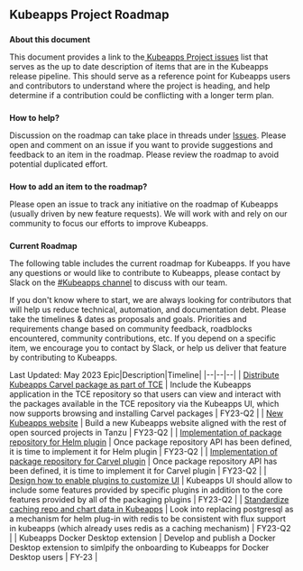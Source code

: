 ## **Kubeapps Project Roadmap**

###

**About this document**

This document provides a link to the[ Kubeapps Project issues](https://github.com/vmware-tanzu/kubeapps/issues) list that serves as the up to date description of items that are in the Kubeapps release pipeline. This should serve as a reference point for Kubeapps users and contributors to understand where the project is heading, and help determine if a contribution could be conflicting with a longer term plan.

###

**How to help?**

Discussion on the roadmap can take place in threads under [Issues](https://github.com/vmware-tanzu/kubeapps/issues). Please open and comment on an issue if you want to provide suggestions and feedback to an item in the roadmap. Please review the roadmap to avoid potential duplicated effort.

###

**How to add an item to the roadmap?**

Please open an issue to track any initiative on the roadmap of Kubeapps (usually driven by new feature requests). We will work with and rely on our community to focus our efforts to improve Kubeapps.

###

**Current Roadmap**

The following table includes the current roadmap for Kubeapps. If you have any questions or would like to contribute to Kubeapps, please contact by Slack on the [#Kubeapps channel](https://kubernetes.slack.com/messages/kubeapps) to discuss with our team.

If you don't know where to start, we are always looking for contributors that will help us reduce technical, automation, and documentation debt. Please take the timelines & dates as proposals and goals. Priorities and requirements change based on community feedback, roadblocks encountered, community contributions, etc. If you depend on a specific item, we encourage you to contact by Slack, or help us deliver that feature by contributing to Kubeapps.

Last Updated: May 2023
Epic|Description|Timeline|
|--|--|--|
| [Distribute Kubeapps Carvel package as part of TCE](https://github.com/vmware-tanzu/kubeapps/milestone/40) | Include the Kubeapps application in the TCE repository so that users can view and interact with the packages available in the TCE repository via the Kubeapps UI, which now supports browsing and installing Carvel packages | FY23-Q2 |
| [New Kubeapps website](https://github.com/vmware-tanzu/kubeapps/milestone/37) | Build a new Kubeapps website aligned with the rest of open sourced projects in Tanzu | FY23-Q2 |
| [Implementation of package repository for Helm plugin](https://github.com/vmware-tanzu/kubeapps/milestone/42) | Once package repository API has been defined, it is time to implement it for Helm plugin | FY23-Q2 |
| [Implementation of package repository for Carvel plugin](https://github.com/vmware-tanzu/kubeapps/milestone/43) | Once package repository API has been defined, it is time to implement it for Carvel plugin | FY23-Q2 |
| [Design how to enable plugins to customize UI](https://github.com/vmware-tanzu/kubeapps/milestone/46) | Kubeapps UI should allow to include some features provided by specific plugins in addition to the core features provided by all of the packaging plugins | FY23-Q2 |
| [Standardize caching repo and chart data in Kubeapps](https://github.com/vmware-tanzu/kubeapps/milestone/45) | Look into replacing postgresql as a mechanism for helm plug-in with redis to be consistent with flux support in kubeapps (which already uses redis as a caching mechanism) | FY23-Q2 |
| Kubeapps Docker Desktop extension | Develop and publish a Docker Desktop extension to simlpify the onboarding to Kubeapps for Docker Desktop users | FY-23 |
